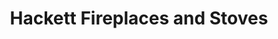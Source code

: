 ---
title: "Hackett Fireplaces and Stoves"
url: /gorey/hackett-fireplaces-and-stoves/
shop: interior decoration
---